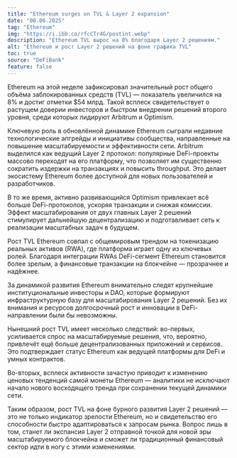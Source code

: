 ```yaml
---
title: "Ethereum surges on TVL & Layer 2 expansion"
date: "08.06.2025"
tag: "Ethereum"
img: "https://i.ibb.co/rfcCTr4G/postint.webp"
description: "Ethereum TVL вырос на 8% благодаря Layer 2 решениям."
alt: "Ethereum и рост Layer 2 решений на фоне графика TVL"
toc: true
source: "DeFiBank"
feature: false
---
```


Ethereum на этой неделе зафиксировал значительный рост общего объёма заблокированных средств (TVL) — показатель увеличился на 8% и достиг отметки $54 млрд. Такой всплеск свидетельствует о растущем доверии инвесторов и быстром внедрении решений второго уровня, среди которых лидируют Arbitrum и Optimism.

Ключевую роль в обновлённой динамике Ethereum сыграли недавние технологические апгрейды и инициативы сообщества, направленные на повышение масштабируемости и эффективности сети. Arbitrum выделился как ведущий Layer 2 протокол: популярные DeFi-проекты массово переходят на его платформу, что позволяет им существенно сократить издержки на транзакциях и повысить throughput. Это делает экосистему Ethereum более доступной для новых пользователей и разработчиков.

В то же время, активно развивающийся Optimism привлекает всё больше DeFi-протоколов, ускоряя транзакции и снижая комиссии. Эффект масштабирования от двух главных Layer 2 решений стимулирует дальнейшую децентрализацию и подготавливает сеть к реализации масштабных задач в будущем.

Рост TVL Ethereum совпал с общемировым трендом на токенизацию реальных активов (RWA), где платформа играет одну из ключевых ролей. Благодаря интеграции RWAs DeFi-сегмент Ethereum становится более зрелым, а финансовые транзакции на блокчейне — прозрачнее и надёжнее.

За динамикой развития Ethereum внимательно следят крупнейшие институциональные инвесторы и DAO, которые формируют инфраструктурную базу для масштабирования Layer 2 решений. Без их внимания и ресурсов долгосрочный рост и инновации в DeFi-направлении были бы невозможны.

Нынешний рост TVL имеет несколько следствий: во-первых, усиливается спрос на масштабируемые решения, что, вероятно, привлечёт ещё больше децентрализованных приложений и сервисов. Это подтверждает статус Ethereum как ведущей платформы для DeFi и умных контрактов.

Во-вторых, всплеск активности зачастую приводит к изменению ценовых тенденций самой монеты Ethereum — аналитики не исключают начало нового восходящего тренда при сохранении текущей динамики сети.

Таким образом, рост TVL на фоне бурного развития Layer 2 решений — это не только индикатор зрелости Ethereum, но и свидетельство его способности быстро адаптироваться к запросам рынка. Вопрос лишь в том, станет ли экспансия Layer 2 отправной точкой для новой эры масштабируемого блокчейна и сможет ли традиционный финансовый сектор идти в ногу с этими изменениями.